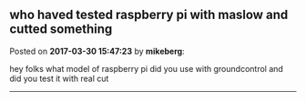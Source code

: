 ## who haved tested raspberry pi with maslow and cutted something
Posted on **2017-03-30 15:47:23** by **mikeberg**:

hey folks what model of raspberry pi did you use with groundcontrol and did you test it with real cut

---

